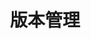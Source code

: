 ---
title: "版本管理"
description: "版本管理和编码规范"
slug: "version_management"
image: "version_management.jpg"
---
